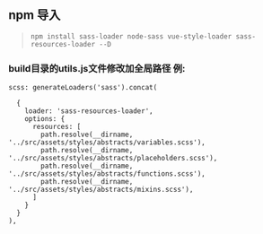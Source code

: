 ## npm 导入
> `npm install sass-loader node-sass vue-style-loader sass-resources-loader --D`


### build目录的utils.js文件修改加全局路径 例:
```
scss: generateLoaders('sass').concat(

  {
    loader: 'sass-resources-loader',
    options: {
      resources: [
        path.resolve(__dirname, '../src/assets/styles/abstracts/variables.scss'),
        path.resolve(__dirname, '../src/assets/styles/abstracts/placeholders.scss'),
        path.resolve(__dirname, '../src/assets/styles/abstracts/functions.scss'),
        path.resolve(__dirname, '../src/assets/styles/abstracts/mixins.scss'),
      ]
    }
  }
),
```